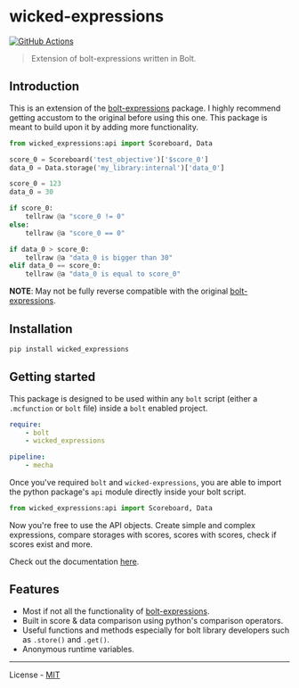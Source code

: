 # wicked-expressions

[![GitHub Actions](https://github.com/reapermc/wicked-expressions/workflows/CI/badge.svg)](https://github.com/reapermc/wicked-expressions/actions)

> Extension of bolt-expressions written in Bolt.


## Introduction

This is an extension of the [bolt-expressions](https://github.com/rx-modules/bolt-expressions) package. I highly recommend getting accustom to the original before using this one. This package is meant to build upon it by adding more functionality.


```py
from wicked_expressions:api import Scoreboard, Data

score_0 = Scoreboard('test_objective')['$score_0']
data_0 = Data.storage('my_library:internal')['data_0']

score_0 = 123
data_0 = 30

if score_0:
    tellraw @a "score_0 != 0"
else:
    tellraw @a "score_0 == 0"

if data_0 > score_0:
    tellraw @a "data_0 is bigger than 30"
elif data_0 == score_0:
    tellraw @a "data_0 is equal to score_0"
```

**NOTE**: May not be fully reverse compatible with the original [bolt-expressions](https://github.com/rx-modules/bolt-expressions).


## Installation

```bash
pip install wicked_expressions
```

## Getting started

This package is designed to be used within any `bolt` script (either a `.mcfunction` or `bolt` file) inside a `bolt` enabled project.
```yaml
require:
    - bolt
    - wicked_expressions

pipeline:
    - mecha
```

Once you've required `bolt` and `wicked-expressions`, you are able to import the python package's `api` module directly inside your bolt script.

```py
from wicked_expressions:api import Scoreboard, Data
```

Now you're free to use the API objects. Create simple and complex expressions, compare storages with scores, scores with scores, check if scores exist and more.

Check out the documentation [here](./docs/home.md).

## Features

- Most if not all the functionality of [bolt-expressions](https://github.com/rx-modules/bolt-expressions).
- Built in score & data comparison using python's comparison operators.
- Useful functions and methods especially for bolt library developers such as `.store()` and `.get()`.
- Anonymous runtime variables.


---

License - [MIT](https://github.com/reapermc/wicked-expressions/blob/main/LICENSE)
